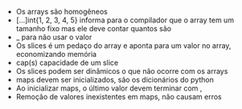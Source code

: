 * Os arrays são homogêneos
* [...]int{1, 2, 3, 4, 5} informa para o compilador que o array tem um tamanho fixo mas ele deve contar quantos são
* _ para não usar o valor
* Os slices é um pedaço do array e aponta para um valor no array, economizando memória
* cap(s) capacidade de um slice
* Os slices podem ser dinâmicos o que não ocorre com os arrays
* maps devem ser inicializados, são os dicionários do python
* Ao inicializar maps, o último valor devem terminar com ,
* Remoção de valores inexistentes em maps, não causam erros